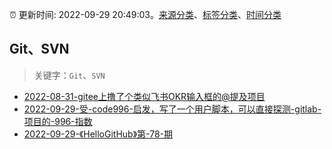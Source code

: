:alarm_clock: 更新时间: 2022-09-29 20:49:03。[来源分类](../README.md)、[标签分类](../TAGS.md)、[时间分类](../TIMELINE.md)

## Git、SVN


> 关键字：`Git`、`SVN`



- [2022-08-31-gitee上撸了个类似飞书OKR输入框的@提及项目](https://www.zhangxinxu.com/wordpress/2022/08/gitee-feishu-okr-at-mention/) 
- [2022-09-29-受-code996-启发，写了一个用户脚本，可以直接探测-gitlab-项目的-996-指数](https://www.v2ex.com/t/883925) 
- [2022-09-29-《HelloGitHub》第-78-期](https://toutiao.io/k/vaonlva) 